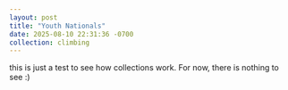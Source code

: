 ```yaml
---
layout: post 
title: "Youth Nationals"
date: 2025-08-10 22:31:36 -0700
collection: climbing
---
```

this is just a test to see how collections work. For now, there is nothing to see :)
